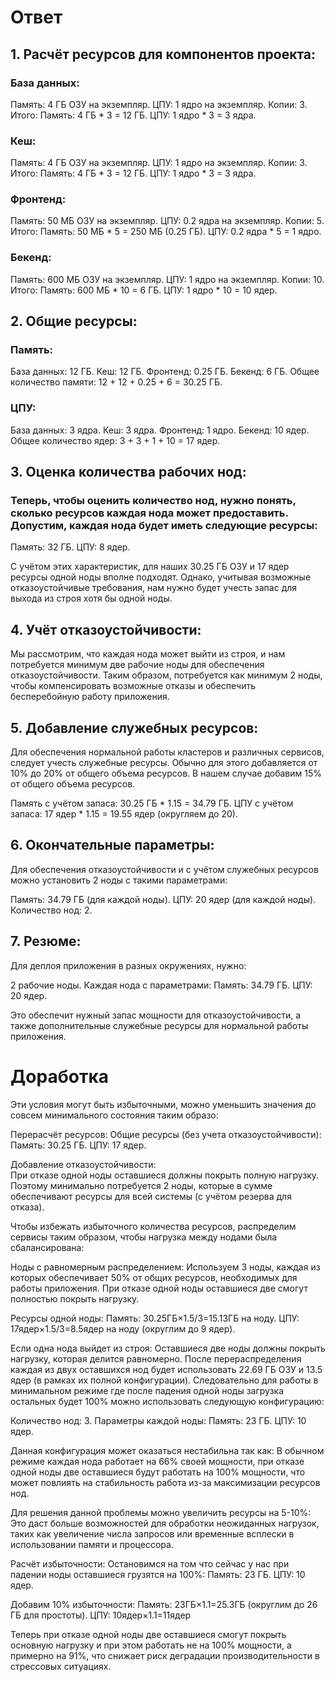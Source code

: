 # Ответ
## 1. Расчёт ресурсов для компонентов проекта:
### База данных:
  Память: 4 ГБ ОЗУ на экземпляр.
  ЦПУ: 1 ядро на экземпляр.
  Копии: 3.
  Итого:
  Память: 4 ГБ * 3 = 12 ГБ.
  ЦПУ: 1 ядро * 3 = 3 ядра.

### Кеш:
  Память: 4 ГБ ОЗУ на экземпляр.
  ЦПУ: 1 ядро на экземпляр.
  Копии: 3.
  Итого:
  Память: 4 ГБ * 3 = 12 ГБ.
  ЦПУ: 1 ядро * 3 = 3 ядра.
### Фронтенд:
  Память: 50 МБ ОЗУ на экземпляр.
  ЦПУ: 0.2 ядра на экземпляр.
  Копии: 5.
  Итого:
  Память: 50 МБ * 5 = 250 МБ (0.25 ГБ).
  ЦПУ: 0.2 ядра * 5 = 1 ядро.
### Бекенд:
  Память: 600 МБ ОЗУ на экземпляр.
  ЦПУ: 1 ядро на экземпляр.
  Копии: 10.
  Итого:
  Память: 600 МБ * 10 = 6 ГБ.
  ЦПУ: 1 ядро * 10 = 10 ядер.

## 2. Общие ресурсы:
### Память:
  База данных: 12 ГБ.
  Кеш: 12 ГБ.
  Фронтенд: 0.25 ГБ.
  Бекенд: 6 ГБ.
  Общее количество памяти: 12 + 12 + 0.25 + 6 = 30.25 ГБ.
### ЦПУ:
  База данных: 3 ядра.
  Кеш: 3 ядра.
  Фронтенд: 1 ядро.
  Бекенд: 10 ядер.
  Общее количество ядер: 3 + 3 + 1 + 10 = 17 ядер.

## 3. Оценка количества рабочих нод:
### Теперь, чтобы оценить количество нод, нужно понять, сколько ресурсов каждая нода может предоставить. Допустим, каждая нода будет иметь следующие ресурсы:

  Память: 32 ГБ.
  ЦПУ: 8 ядер.

С учётом этих характеристик, для наших 30.25 ГБ ОЗУ и 17 ядер ресурсы одной ноды вполне подходят. Однако, учитывая возможные отказоустойчивые требования, нам нужно будет учесть запас для выхода из строя хотя бы одной ноды.

## 4. Учёт отказоустойчивости:

  Мы рассмотрим, что каждая нода может выйти из строя, и нам потребуется минимум две рабочие ноды для обеспечения отказоустойчивости. Таким образом, потребуется как минимум 2 ноды, чтобы компенсировать возможные отказы и обеспечить бесперебойную работу приложения.

## 5. Добавление служебных ресурсов:

  Для обеспечения нормальной работы кластеров и различных сервисов, следует учесть служебные ресурсы. Обычно для этого добавляется от 10% до 20% от общего объема ресурсов. В нашем случае добавим 15% от общего объема ресурсов.

  Память с учётом запаса: 30.25 ГБ * 1.15 = 34.79 ГБ.
  ЦПУ с учётом запаса: 17 ядер * 1.15 = 19.55 ядер (округляем до 20).

## 6. Окончательные параметры:

Для обеспечения отказоустойчивости и с учётом служебных ресурсов можно установить 2 ноды с такими параметрами:

  Память: 34.79 ГБ (для каждой ноды).
  ЦПУ: 20 ядер (для каждой ноды).
  Количество нод: 2.

## 7. Резюме:

Для деплоя приложения в разных окружениях, нужно:

  2 рабочие ноды.
  Каждая нода с параметрами:
  Память: 34.79 ГБ.
  ЦПУ: 20 ядер.

Это обеспечит нужный запас мощности для отказоустойчивости, а также дополнительные служебные ресурсы для нормальной работы приложения.


# Доработка
Эти условия могут быть избыточными, можно уменьшить значения до совсем минимального состояния таким образо:

  Перерасчёт ресурсов:
  Общие ресурсы (без учета отказоустойчивости):
    Память: 30.25 ГБ.
    ЦПУ: 17 ядер.

  Добавление отказоустойчивости:  
    При отказе одной ноды оставшиеся должны покрыть полную нагрузку. Поэтому минимально потребуется 2 ноды, которые в сумме обеспечивают ресурсы для всей системы (с учётом резерва для отказа).

Чтобы избежать избыточного количества ресурсов, распределим сервисы таким образом, чтобы нагрузка между нодами была сбалансирована:

Ноды с равномерным распределением:
  Используем 3 ноды, каждая из которых обеспечивает 50% от общих ресурсов, необходимых для работы приложения.
При отказе одной ноды оставшиеся две смогут полностью покрыть нагрузку.

Ресурсы одной ноды:
Память: 30.25ГБ×1.5/3=15.13ГБ на ноду.
ЦПУ: 17ядер×1.5/3=8.5ядер на ноду (округлим до 9 ядер).

Если одна нода выйдет из строя:
Оставшиеся две ноды должны покрыть нагрузку, которая делится равномерно.
После перераспределения каждая из двух оставшихся нод будет использовать 22.69 ГБ ОЗУ и 13.5 ядер (в рамках их полной конфигурации). Следовательно для работы в минимальном режиме где после падения одной ноды загрузка остальных будет 100% можно использовать следующую конфигурацию:

Количество нод: 3.
Параметры каждой ноды:
Память: 23 ГБ.
ЦПУ: 10 ядер.

Данная конфигурация может оказаться нестабильна так как:
  В обычном режиме каждая нода работает на 66% своей мощности, при отказе одной ноды две оставшиеся будут работать на 100% мощности, что может повлиять на стабильность работа из-за максимизации ресурсов нод.

Для решения данной проблемы можно увеличить ресурсы на 5-10%:
Это даст больше возможностей для обработки неожиданных нагрузок, таких как увеличение числа запросов или временные всплески в использовании памяти и процессора.

Расчёт избыточности:
Остановимся на том что сейчас у нас при падении ноды оставшиеся грузятся на 100%:
Память: 23 ГБ.
ЦПУ: 10 ядер.

Добавим 10% избыточности:
Память: 23ГБ×1.1=25.3ГБ (округлим до 26 ГБ для простоты).
ЦПУ: 10ядер×1.1=11ядер

Теперь при отказе одной ноды две оставшиеся смогут покрыть основную нагрузку и при этом работать не на 100% мощности, а примерно на 91%, что снижает риск деградации производительности в стрессовых ситуациях.
